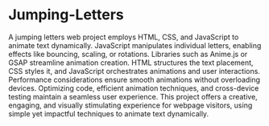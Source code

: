 # Jumping-Letters

A jumping letters web project employs HTML, CSS, and JavaScript to animate text dynamically. JavaScript manipulates individual letters, enabling effects like bouncing, scaling, or rotations. Libraries such as Anime.js or GSAP streamline animation creation.
HTML structures the text placement, CSS styles it, and JavaScript orchestrates animations and user interactions. Performance considerations ensure smooth animations without overloading devices. Optimizing code, efficient animation techniques, and cross-device testing maintain a seamless user experience.
This project offers a creative, engaging, and visually stimulating experience for webpage visitors, using simple yet impactful techniques to animate text dynamically.
